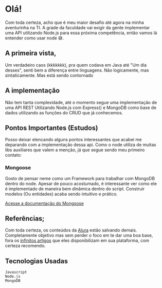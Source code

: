 # Olá!

Com toda certeza, acho que é meu maior desafio até agora na minha aventurinha na TI. A grade da faculdade vai exigir da gente implementar uma API utilizando Node.js para essa próxima competência, então vamos lá entender como usar node 😅.

## A primeira vista,

Um verdadeiro caos (kkkkkkk), pra quem codava em Java até "Um dia desses", senti bem a diferença entre linguagens. Não logicamente, mas sintaticamente. Mas está sendo contornado

## A implementação

Não tem tanta complexidade, até o momento segue uma implementação de uma API REST Utilizando Node.js com Express() e MongoDB como base de dados utilizando as funções do CRUD que já conhecemos.

## Pontos Importantes (Estudos)

<p>Posso deixar elencando alguns pontos interessantes que acabei me deparando com a implementação dessa api. Como o node utiliza de muitas libs auxiliares que valem a menção, já que segue sendo meu primeiro contato:</p>

### Mongoose

<p>
    Gosto de pensar neme como um Framework para trabalhar com MongoDB dentro do node. Apesar de pouco acostumado, é interessante ver como ele é implementado de maneira bem dinâmica dentro do script. Construir modelos (Ou entidades) acaba sendo intuitivo e prático.
</p>

[Acesse a documentação do Mongoose](https://mongoosejs.com/)

## Referências;

Com toda certeza, os conteúdos da [Alura](https://www.instagram.com/aluraonline/) estão salvando demais. Completamente objetivo mas sem perder o foco em te dar uma boa base, fora os [infinitos artigos](https://www.alura.com.br/artigos) que eles disponibilizam em sua plataforma, com certeza recomendo.

## Tecnologias Usadas

    Javascript
    Node.js
    MongoDB
